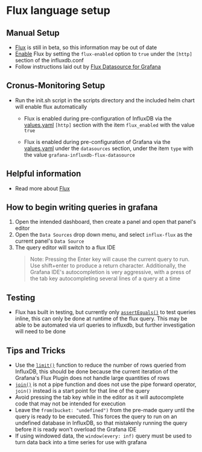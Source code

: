 # Flux language setup
## Manual Setup
- [Flux](https://docs.influxdata.com/flux/v0.12/) is still in beta, so this information may be out of date
- [Enable](https://docs.influxdata.com/flux/v0.12/introduction/installation) Flux by setting the `flux-enabled` option to `true` under the `[http]` section of the influxdb.conf
- Follow instructions laid out by [Flux Datasource for Grafana](https://grafana.com/plugins/grafana-influxdb-flux-datasource)

## Cronus-Monitoring Setup
- Run the init.sh script in the scripts directory and the included helm chart will enable flux automatically
    - Flux is enabled during pre-configuration of InfluxDB via the [values.yaml](https://github.com/Eliforbes42/cronus-monitoring/blob/master/charts/influxdb/values.yaml) `[http]` section with the item `flux_enabled` with the value `true`

    - Flux is enabled during pre-configuration of Grafana via the [values.yaml](https://github.com/Eliforbes42/cronus-monitoring/blob/master/charts/grafana/values.yaml) under the `datasources` section, under the item `type` with the value `grafana-influxdb-flux-datasource`
    
## Helpful information
- Read more about [Flux](https://github.com/influxdata/platform/tree/master/query)

## How to begin writing queries in grafana
1. Open the intended dashboard, then create a panel and open that panel's editor
2. Open the `Data Sources` drop down menu, and select `influx-flux` as the current panel's `Data Source` 
3. The query editor will switch to a flux IDE
    > Note: Pressing the Enter key will cause the current query to run. Use shift+enter to produce a return character. Additionally, the Grafana IDE's autocompletion is very aggressive, with a press of the tab key autocompleting several lines of a query at a time

## Testing
- Flux has built in testing, but currently only [`assertEquals()`](https://docs.influxdata.com/flux/v0.12/functions/tests/assertequals/) to test queries inline, this can only be done at runtime of the flux query. This may be able to be automated via url queries to influxdb, but further investigation will need to be done

## Tips and Tricks
- Use the [`limit()`](https://docs.influxdata.com/flux/v0.12/functions/transformations/limit/) function to reduce the number of rows queried from InfluxDB, this should be done because the current iteration of the Grafana's Flux Plugin does not handle large quantities of rows
- [`join()`](https://docs.influxdata.com/flux/v0.12/functions/transformations/join) is not a pipe function and does not use the pipe forward operator, `join()` instead is a start point for that line of the query
- Avoid pressing the tab key while in the editor as it will autocomplete code that may not be intended for execution
- Leave the `from(bucket: "undefined")` from the pre-made query until the query is ready to be executed. This forces the query to run on an undefined database in InfluxDB, so that mistakenly running the query before it is ready won't overload the Grafana IDE 
- If using windowed data, the `window(every: inf)` query must be used to turn data back into a time series for use with grafana
